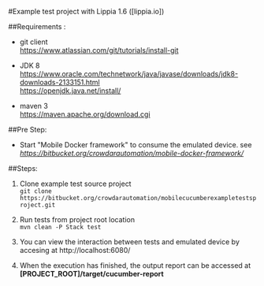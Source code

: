#Example test project with Lippia 1.6 ([lippia.io])

##Requirements :
- git client   
     https://www.atlassian.com/git/tutorials/install-git
	 
- JDK 8 	    
	  https://www.oracle.com/technetwork/java/javase/downloads/jdk8-downloads-2133151.html   
	  https://openjdk.java.net/install/   
	 
+ maven 3   
	 https://maven.apache.org/download.cgi   


##Pre Step:   
	
- Start "Mobile Docker framework" to consume the emulated device. see *https://bitbucket.org/crowdarautomation/mobile-docker-framework/*

##Steps:
1. Clone example test source project     
	```git clone https://bitbucket.org/crowdarautomation/mobilecucumberexampletestsproject.git```   

2. Run tests from project root location    
    ```mvn clean -P Stack test```  
	
3. You can view the interaction between tests and emulated device by accesing at http://localhost:6080/

4. When the execution has finished, the output report can be accessed at **[PROJECT_ROOT]/target/cucumber-report**
	
	
		
	
	
	  
	
	
	    















